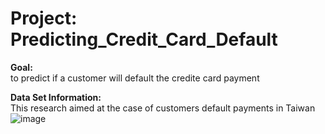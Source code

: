 # Project: Predicting_Credit_Card_Default

**Goal:**<br>
to predict if a customer will default the credite card payment

**Data Set Information:**<br>
This research aimed at the case of customers default payments in Taiwan
![image](https://user-images.githubusercontent.com/101883942/179077318-dcd7fc2a-c96a-46c4-9107-aa2eef43f44f.png)
